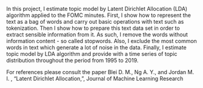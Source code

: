 In this project, I estimate topic model by Latent Dirichlet Allocation (LDA) algorithm applied to the FOMC minutes. 
First, I show how to represent the text as a bag of words and carry out basic operations with text such as tokenization. Then I show how to prepare this text data set in order to extract sensible information from it. As such, I remove the words without information content - so called stopwords.  Also, I exclude the most common words in text which generate a lot of noise in the data. Finally, I estimate topic model by LDA algorithm and provide with a time series of topic distribution throughout the period from 1995 to 2019.

For references please consult the paper Blei D. M., Ng A. Y., and Jordan M. I. , “Latent Dirichlet Allocation,”, Journal of Machine
Learning Research
